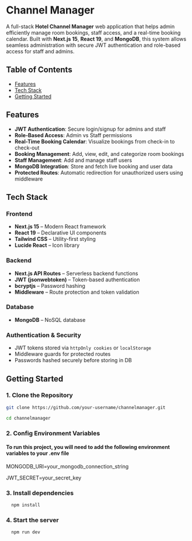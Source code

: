 
# Channel Manager

A full-stack **Hotel Channel Manager** web application that helps admin efficiently manage room bookings, staff access, and a real-time booking calendar. Built with **Next.js 15**, **React 19**, and **MongoDB**, this system allows seamless administration with secure JWT authentication and role-based access for staff and admins.

## Table of Contents
- [Features](#features)
- [Tech Stack](#tech-stack)
- [Getting Started](#getting-startedt)


## Features

-  **JWT Authentication**: Secure login/signup for admins and staff
-  **Role-Based Access**: Admin vs Staff permissions
-  **Real-Time Booking Calendar**: Visualize bookings from check-in to check-out
-  **Booking Management**: Add, view, edit, and categorize room bookings
-  **Staff Management**: Add and manage staff users
-  **MongoDB Integration**: Store and fetch live booking and user data
-  **Protected Routes**: Automatic redirection for unauthorized users using middleware



## Tech Stack

### Frontend
- **Next.js 15** – Modern React framework
- **React 19** – Declarative UI components
- **Tailwind CSS** – Utility-first styling
- **Lucide React** – Icon library

### Backend
- **Next.js API Routes** – Serverless backend functions
- **JWT (jsonwebtoken)** – Token-based authentication
- **bcryptjs** – Password hashing
- **Middleware** – Route protection and token validation

### Database
- **MongoDB** – NoSQL database

### Authentication & Security
- JWT tokens stored via `httpOnly cookies` or `localStorage`
- Middleware guards for protected routes
- Passwords hashed securely before storing in DB


## Getting Started
### 1. Clone the Repository

```bash
git clone https://github.com/your-username/channelmanager.git

cd channelmanager
```

### 2. Config Environment Variables

#### To run this project, you will need to add the following environment variables to your .env file

MONGODB_URI=your_mongodb_connection_string

JWT_SECRET=your_secret_key

### 3. Install dependencies

```bash
  npm install
```
    
### 4. Start the server

```bash
  npm run dev
```





